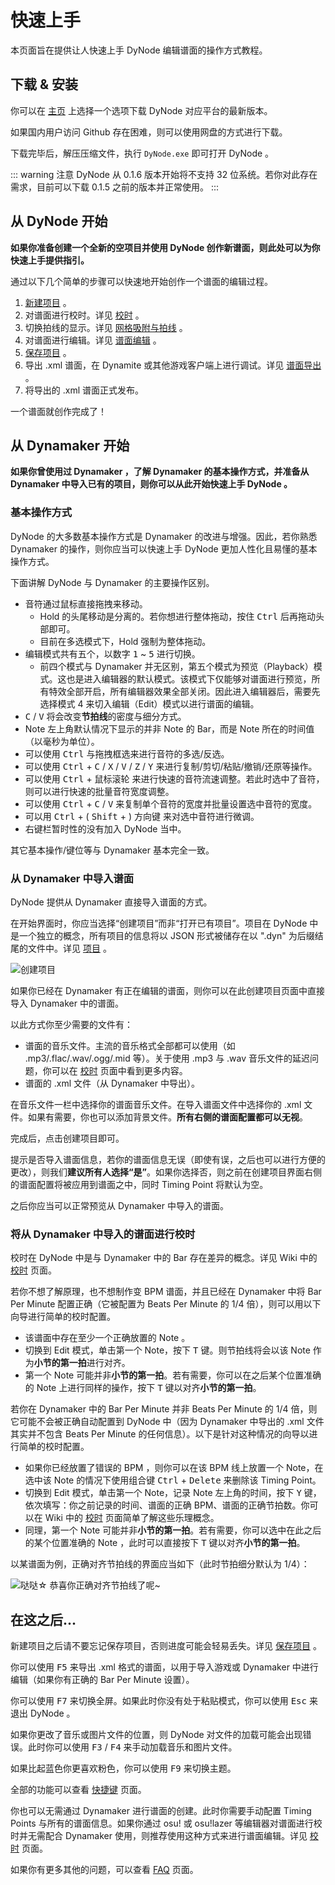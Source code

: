 # 快速上手

本页面旨在提供让人快速上手 DyNode 编辑谱面的操作方式教程。

## 下载 & 安装

你可以在 [主页](/) 上选择一个选项下载 DyNode 对应平台的最新版本。

如果国内用户访问 Github 存在困难，则可以使用网盘的方式进行下载。

下载完毕后，解压压缩文件，执行 `DyNode.exe` 即可打开 DyNode 。

::: warning 注意
DyNode 从 0.1.6 版本开始将不支持 32 位系统。若你对此存在需求，目前可以下载 0.1.5 之前的版本并正常使用。
:::
## 从 DyNode 开始

**如果你准备创建一个全新的空项目并使用 DyNode 创作新谱面，则此处可以为你快速上手提供指引。**

通过以下几个简单的步骤可以快速地开始创作一个谱面的编辑过程。

1. [新建项目](/guide/project.html#新建项目) 。
2. 对谱面进行校时。详见 [校时](/guide/timing.html) 。
3. 切换拍线的显示。详见 [网格吸附与拍线](/guide/edit.html#网格吸附与拍线) 。
4. 对谱面进行编辑。详见 [谱面编辑](/guide/edit.html) 。
5. [保存项目](/guide/project.html#保存项目) 。
6. 导出 .xml 谱面，在 Dynamite 或其他游戏客户端上进行调试。详见 [谱面导出](/guide/export.html) 。
7. 将导出的 .xml 谱面正式发布。

一个谱面就创作完成了！

## 从 Dynamaker 开始

**如果你曾使用过 Dynamaker ，了解 Dynamaker 的基本操作方式，并准备从 Dynamaker 中导入已有的项目，则你可以从此开始快速上手 DyNode 。**

### 基本操作方式

DyNode 的大多数基本操作方式是 Dynamaker 的改进与增强。因此，若你熟悉 Dynamaker 的操作，则你应当可以快速上手 DyNode 更加人性化且易懂的基本操作方式。

下面讲解 DyNode 与 Dynamaker 的主要操作区别。

- 音符通过鼠标直接拖拽来移动。
  - Hold 的头尾移动是分离的。若你想进行整体拖动，按住 <kbd>Ctrl</kbd> 后再拖动头部即可。
  - 目前在多选模式下，Hold 强制为整体拖动。
- 编辑模式共有五个，以数字 <kbd>1</kbd> ~ <kbd>5</kbd> 进行切换。
  - 前四个模式与 Dynamaker 并无区别，第五个模式为预览（Playback）模式。这也是进入编辑器的默认模式。该模式下仅能够对谱面进行预览，所有特效全部开启，所有编辑器效果全部关闭。因此进入编辑器后，需要先选择模式 4 来切入编辑（Edit）模式以进行谱面的编辑。
- <kbd>C</kbd> / <kbd>V</kbd> 将会改变**节拍线**的密度与细分方式。
- Note 左上角默认情况下显示的并非 Note 的 Bar，而是 Note 所在的时间值（以毫秒为单位）。
- 可以使用 <kbd>Ctrl</kbd> 与拖拽框选来进行音符的多选/反选。
- 可以使用 <kbd>Ctrl</kbd> + <kbd>C</kbd> / <kbd>X</kbd> / <kbd>V</kbd> / <kbd>Z</kbd> / <kbd>Y</kbd> 来进行复制/剪切/粘贴/撤销/还原等操作。
- 可以使用 <kbd>Ctrl</kbd> + 鼠标滚轮 来进行快速的音符流速调整。若此时选中了音符，则可以进行快速的批量音符宽度调整。
- 可以使用 <kbd>Ctrl</kbd> + <kbd>C</kbd> / <kbd>V</kbd> 来复制单个音符的宽度并批量设置选中音符的宽度。
- 可以用 <kbd>Ctrl</kbd> + ( <kbd>Shift</kbd> + ) 方向键 来对选中音符进行微调。
- 右键栏暂时性的没有加入 DyNode 当中。

其它基本操作/键位等与 Dynamaker 基本完全一致。

### 从 Dynamaker 中导入谱面

DyNode 提供从 Dynamaker 直接导入谱面的方式。

在开始界面时，你应当选择“创建项目”而非“打开已有项目”。项目在 DyNode 中是一个独立的概念，所有项目的信息将以 JSON 形式被储存在以 ".dyn" 为后缀结尾的文件中。详见 [项目](/guide/project.md) 。

![创建项目](https://user-images.githubusercontent.com/31349569/183947720-5340d57b-922e-4676-a555-dd9410b1e3cc.png)

如果你已经在 Dynamaker 有正在编辑的谱面，则你可以在此创建项目页面中直接导入 Dynamaker 中的谱面。

以此方式你至少需要的文件有：

- 谱面的音乐文件。主流的音乐格式全部都可以使用（如 .mp3/.flac/.wav/.ogg/.mid 等）。关于使用 .mp3 与 .wav 音乐文件的延迟问题，你可以在 [校时](/guide/timing.html#mp3-与-wav-格式的延迟处理-在-0-1-5-之后) 页面中看到更多内容。
- 谱面的 .xml 文件（从 Dynamaker 中导出）。

在音乐文件一栏中选择你的谱面音乐文件。在导入谱面文件中选择你的 .xml 文件。如果有需要，你也可以添加背景文件。**所有右侧的谱面配置都可以无视**。

完成后，点击创建项目即可。

提示是否导入谱面信息，若你的谱面信息无误（即使有误，之后也可以进行方便的更改），则我们**建议所有人选择“是”**。如果你选择否，则之前在创建项目界面右侧的谱面配置将被应用到谱面之中，同时 Timing Point 将默认为空。

之后你应当可以正常预览从 Dynamaker 中导入的谱面。

### 将从 Dynamaker 中导入的谱面进行校时

校时在 DyNode 中是与 Dynamaker 中的 Bar 存在差异的概念。详见 Wiki 中的 [校时](/guide/timing) 页面。

若你不想了解原理，也不想制作变 BPM 谱面，并且已经在 Dynamaker 中将 Bar Per Minute 配置正确（它被配置为 Beats Per Minute 的 1/4 倍），则可以用以下向导进行简单的校时配置。

- 该谱面中存在至少一个正确放置的 Note 。
- 切换到 Edit 模式，单击第一个 Note，按下 <kbd>T</kbd> 键。则节拍线将会以该 Note 作为**小节的第一拍**进行对齐。
- 第一个 Note 可能并非**小节的第一拍**。若有需要，你可以在之后某个位置准确的 Note 上进行同样的操作，按下 <kbd>T</kbd> 键以对齐**小节的第一拍**。

若你在 Dynamaker 中的 Bar Per Minute 并非 Beats Per Minute 的 1/4 倍，则它可能不会被正确自动配置到 DyNode 中（因为 Dynamaker 中导出的 .xml 文件其实并不包含 Beats Per Minute 的任何信息）。以下是针对这种情况的向导以进行简单的校时配置。

- 如果你已经放置了错误的 BPM ，则你可以在该 BPM 线上放置一个 Note，在选中该 Note 的情况下使用组合键 <kbd>Ctrl</kbd> + <kbd>Delete</kbd> 来删除该 Timing Point。
- 切换到 Edit 模式，单击第一个 Note，记录 Note 左上角的时间，按下 <kbd>Y</kbd> 键，依次填写：你之前记录的时间、谱面的正确 BPM、谱面的正确节拍数。你可以在 Wiki 中的 [校时](/guide/timing) 页面简单了解这些乐理概念。
- 同理，第一个 Note 可能并非**小节的第一拍**。若有需要，你可以选中在此之后的某个位置准确的 Note ，此时可以直接按下 <kbd>T</kbd> 键以对齐**小节的第一拍**。

以某谱面为例，正确对齐节拍线的界面应当如下（此时节拍细分默认为 1/4）：

![哒哒☆ 恭喜你正确对齐节拍线了呢~](https://user-images.githubusercontent.com/31349569/183874896-c247e938-b8db-4afa-b95c-453a6d9027a4.png)



## 在这之后...

新建项目之后请不要忘记保存项目，否则进度可能会轻易丢失。详见 [保存项目](/guide/project.html#保存项目) 。

你可以使用 <kbd>F5</kbd> 来导出 .xml 格式的谱面，以用于导入游戏或 Dynamaker 中进行编辑（如果你有正确的 Bar Per Minute 设置）。

你可以使用 <kbd>F7</kbd> 来切换全屏。如果此时你没有处于粘贴模式，你可以使用 <kbd>Esc</kbd> 来退出 DyNode 。

如果你更改了音乐或图片文件的位置，则 DyNode 对文件的加载可能会出现错误。此时你可以使用 <kbd>F3</kbd> / <kbd>F4</kbd> 来手动加载音乐和图片文件。

如果比起蓝色你更喜欢粉色，你可以使用 <kbd>F9</kbd> 来切换主题。

全部的功能可以查看 [快捷键](/shortcuts) 页面。

你也可以无需通过 Dynamaker 进行谱面的创建。此时你需要手动配置 Timing Points 与所有的谱面信息。如果你通过 osu! 或 osu!lazer 等编辑器对谱面进行校时并无需配合 Dynamaker 使用，则推荐使用这种方式来进行谱面编辑。详见 [校时](/guide/timing#%E4%BB%8E-osu-file-%E4%B8%AD%E5%AF%BC%E5%85%A5-timing-points) 页面。

如果你有更多其他的问题，可以查看 [FAQ](/FAQ) 页面。
